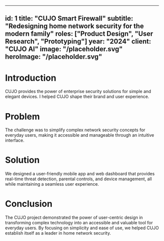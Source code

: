 
---
id: 1
title: "CUJO Smart Firewall"
subtitle: "Redesigning home network security for the modern family"
roles: ["Product Design", "User Research", "Prototyping"]
year: "2024"
client: "CUJO AI"
image: "/placeholder.svg"
heroImage: "/placeholder.svg"
---

# Introduction

CUJO provides the power of enterprise security solutions for simple and elegant devices. I helped CUJO shape their brand and user experience.

# Problem

The challenge was to simplify complex network security concepts for everyday users, making it accessible and manageable through an intuitive interface.

# Solution

We designed a user-friendly mobile app and web dashboard that provides real-time threat detection, parental controls, and device management, all while maintaining a seamless user experience.

# Conclusion

The CUJO project demonstrated the power of user-centric design in transforming complex technology into an accessible and valuable tool for everyday users. By focusing on simplicity and ease of use, we helped CUJO establish itself as a leader in home network security.
